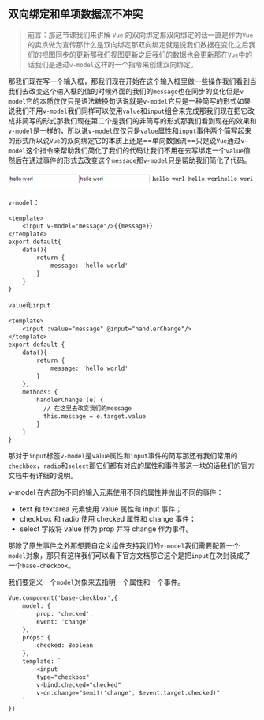 ## 双向绑定和单项数据流不冲突

> 前言：那这节课我们来讲解 `Vue` 的双向绑定那双向绑定的话一直是作为`Vue`的卖点做为宣传那什么是双向绑定那双向绑定就是说我们数据在变化之后我们的视图同步的更新那我们视图更新之后我们的数据也会更新那在`Vue`中的话我们是通过`v-model`这样的一个指令来创建双向绑定。

那我们现在写一个输入框，那我们现在开始在这个输入框里做一些操作我们看到当我们去改变这个输入框的值的时候外面的我们的`message`也在同步的变化但是`v-model`它的本质仅仅只是语法糖换句话说就是`v-model`它只是一种简写的形式如果说我们不用`v-model`我们同样可以使用`value`和`input`组合来完成那我们现在把它改成非简写的形式那我们现在第二个是我们的非简写的形式那我们看到现在的效果和`v-model`是一样的，所以说`v-model`仅仅只是`value`属性和`input`事件两个简写起来的形式所以说`Vue`的双向绑定它的本质上还是==单向数据流==只是说`Vue`通过`v-model`这个指令来帮助我们简化了我们的代码让我们不用在去写绑定一个`value`值然后在通过事件的形式去改变这个`message`那`v-model`只是帮助我们简化了代码。

![image](https://raw.githubusercontent.com/zhangh-design/vue-examples/master/06%20%E5%8F%8C%E5%90%91%E7%BB%91%E5%AE%9A%E5%92%8C%E5%8D%95%E5%90%91%E6%95%B0%E6%8D%AE%E6%B5%81%E4%B8%8D%E5%86%B2%E7%AA%81/1.png)

`v-model`：
```
<template>
    <input v-model="message"/>{{message}}
</template>
export default{
    data(){
        return {
            message: 'hello world'
        }
    }
}
```
`value`和`input`：

```
<template>
    <input :value="message" @input="handlerChange"/>
</template>
export default {
    data(){
        return {
            message: 'hello world'
        }
    },
    methods: {
        handlerChange (e) {
          // 在这里去改变我们的message
          this.message = e.target.value
        }
    }
}
```
那对于`input`标签`v-model`是`value`属性和`input`事件的简写那还有我们常用的`checkbox`，`radio`和`select`那它们都有对应的属性和事件那这一块的话我们的官方文档中有详细的说明。

v-model 在内部为不同的输入元素使用不同的属性并抛出不同的事件：

- text 和 textarea 元素使用 value 属性和 input 事件； 
- checkbox 和 radio 使用 checked 属性和 change 事件；
- select 字段将 value 作为 prop 并将 change 作为事件。

那除了原生事件之外那想要自定义组件支持我们的`v-model`我们需要配置一个`model`对象，那只有这样我们可以看下官方文档那它这个是把`input`在次封装成了一个`base-checkbox`。

我们要定义一个`model`对象来去指明一个属性和一个事件。
```
Vue.component('base-checkbox',{
    model: {
        prop: 'checked',
        event: 'change'
    },
    props: {
        checked: Boolean
    },
    template: `
        <input
        type="checkbox"
        v-bind:checked="checked"
        v-on:change="$emit('change', $event.target.checked)"
    `
})
```



